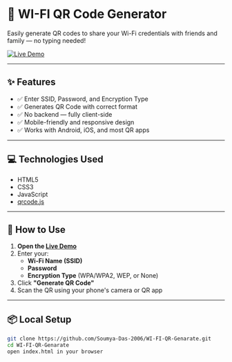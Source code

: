 # 📶 WI-FI QR Code Generator

Easily generate QR codes to share your Wi-Fi credentials with friends and family — no typing needed!

[![Live Demo](https://img.shields.io/badge/Live%20Demo-Click%20Here-blue?style=for-the-badge)](https://soumya-das-2006.github.io/WI-FI-QR-Genarate/)

---

## ✨ Features

- ✅ Enter SSID, Password, and Encryption Type
- ✅ Generates QR Code with correct format
- ✅ No backend — fully client-side
- ✅ Mobile-friendly and responsive design
- ✅ Works with Android, iOS, and most QR apps

---

## 💻 Technologies Used

- HTML5
- CSS3
- JavaScript
- [qrcode.js](https://github.com/davidshimjs/qrcodejs)

---

## 🚀 How to Use

1. **Open the [Live Demo](https://soumya-das-2006.github.io/WI-FI-QR-Genarate/)**
2. Enter your:
   - **Wi-Fi Name (SSID)**
   - **Password**
   - **Encryption Type** (WPA/WPA2, WEP, or None)
3. Click **"Generate QR Code"**
4. Scan the QR using your phone's camera or QR app

---

## 📦 Local Setup

```bash
git clone https://github.com/Soumya-Das-2006/WI-FI-QR-Genarate.git
cd WI-FI-QR-Genarate
open index.html in your browser
